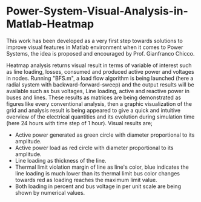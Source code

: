 # Power-System-Visual-Analysis-in-Matlab-Heatmap
This work has been developed as a very first step towards solutions to improve visual features in Matlab environment when it comes to Power Systems, the idea is proposed and encouraged by Prof. Gianfranco Chicco. 

Heatmap analysis returns visual result in terms of variable of interest such as line loading, losses, consumed and produced active power and voltages in nodes.
Running "BFS.m", a load flow algorithm is being launched (here a radial system with backward-forward-sweep) and the output results will be available such as bus voltages, Line loading, active and reactive power in buses and lines. These results as matrices are being demonstrated as figures like every conventional analysis, then a graphic visualization of the grid and analysis result is being appeared to give a quick and intuitive overview of the electrical quantities and its evolution during simulation time (here 24 hours with time step of 1 hour). Visual results are; 
* Active power generated as green circle with diameter proportional to its amplitude. 
* Active power load as red circle with diameter proportional to its amplitude. 
* Line loading as thickness of the line. 
* Thermal limit violation margin of line as line's color, blue indicates the line loading is much lower than its thermal 
limit bus color changes towards red as loading reaches the maximum limit value. 
* Both loading in percent and bus voltage in per unit scale are being shown by numerical values.
